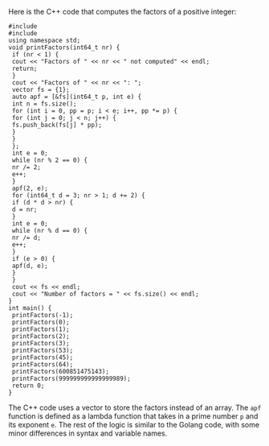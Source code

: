 Here is the C++ code that computes the factors of a positive integer:
```
#include 
#include 
using namespace std;
void printFactors(int64_t nr) {
 if (nr < 1) {
 cout << "Factors of " << nr << " not computed" << endl;
 return;
 }
 cout << "Factors of " << nr << ": ";
 vector fs = {1};
 auto apf = [&fs](int64_t p, int e) {
 int n = fs.size();
 for (int i = 0, pp = p; i < e; i++, pp *= p) {
 for (int j = 0; j < n; j++) {
 fs.push_back(fs[j] * pp);
 }
 }
 };
 int e = 0;
 while (nr % 2 == 0) {
 nr /= 2;
 e++;
 }
 apf(2, e);
 for (int64_t d = 3; nr > 1; d += 2) {
 if (d * d > nr) {
 d = nr;
 }
 int e = 0;
 while (nr % d == 0) {
 nr /= d;
 e++;
 }
 if (e > 0) {
 apf(d, e);
 }
 }
 cout << fs << endl;
 cout << "Number of factors = " << fs.size() << endl;
}
int main() {
 printFactors(-1);
 printFactors(0);
 printFactors(1);
 printFactors(2);
 printFactors(3);
 printFactors(53);
 printFactors(45);
 printFactors(64);
 printFactors(600851475143);
 printFactors(999999999999999989);
 return 0;
}
```
The C++ code uses a vector to store the factors instead of an array. The `apf` function is defined as a lambda function that takes in a prime number `p` and its exponent `e`. The rest of the logic is similar to the Golang code, with some minor differences in syntax and variable names.

